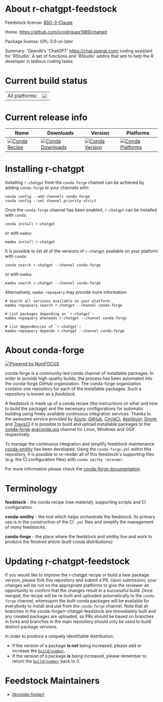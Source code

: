 About r-chatgpt-feedstock
=========================

Feedstock license: [BSD-3-Clause](https://github.com/conda-forge/r-chatgpt-feedstock/blob/main/LICENSE.txt)

Home: https://github.com/jcrodriguez1989/chatgpt

Package license: GPL-3.0-or-later

Summary: 'OpenAI's 'ChatGPT' <https://chat.openai.com/> coding assistant for 'RStudio'. A set of functions and 'RStudio' addins that aim to help the R developer in tedious coding tasks.

Current build status
====================


<table><tr><td>All platforms:</td>
    <td>
      <a href="https://dev.azure.com/conda-forge/feedstock-builds/_build/latest?definitionId=21567&branchName=main">
        <img src="https://dev.azure.com/conda-forge/feedstock-builds/_apis/build/status/r-chatgpt-feedstock?branchName=main">
      </a>
    </td>
  </tr>
</table>

Current release info
====================

| Name | Downloads | Version | Platforms |
| --- | --- | --- | --- |
| [![Conda Recipe](https://img.shields.io/badge/recipe-r--chatgpt-green.svg)](https://anaconda.org/conda-forge/r-chatgpt) | [![Conda Downloads](https://img.shields.io/conda/dn/conda-forge/r-chatgpt.svg)](https://anaconda.org/conda-forge/r-chatgpt) | [![Conda Version](https://img.shields.io/conda/vn/conda-forge/r-chatgpt.svg)](https://anaconda.org/conda-forge/r-chatgpt) | [![Conda Platforms](https://img.shields.io/conda/pn/conda-forge/r-chatgpt.svg)](https://anaconda.org/conda-forge/r-chatgpt) |

Installing r-chatgpt
====================

Installing `r-chatgpt` from the `conda-forge` channel can be achieved by adding `conda-forge` to your channels with:

```
conda config --add channels conda-forge
conda config --set channel_priority strict
```

Once the `conda-forge` channel has been enabled, `r-chatgpt` can be installed with `conda`:

```
conda install r-chatgpt
```

or with `mamba`:

```
mamba install r-chatgpt
```

It is possible to list all of the versions of `r-chatgpt` available on your platform with `conda`:

```
conda search r-chatgpt --channel conda-forge
```

or with `mamba`:

```
mamba search r-chatgpt --channel conda-forge
```

Alternatively, `mamba repoquery` may provide more information:

```
# Search all versions available on your platform:
mamba repoquery search r-chatgpt --channel conda-forge

# List packages depending on `r-chatgpt`:
mamba repoquery whoneeds r-chatgpt --channel conda-forge

# List dependencies of `r-chatgpt`:
mamba repoquery depends r-chatgpt --channel conda-forge
```


About conda-forge
=================

[![Powered by
NumFOCUS](https://img.shields.io/badge/powered%20by-NumFOCUS-orange.svg?style=flat&colorA=E1523D&colorB=007D8A)](https://numfocus.org)

conda-forge is a community-led conda channel of installable packages.
In order to provide high-quality builds, the process has been automated into the
conda-forge GitHub organization. The conda-forge organization contains one repository
for each of the installable packages. Such a repository is known as a *feedstock*.

A feedstock is made up of a conda recipe (the instructions on what and how to build
the package) and the necessary configurations for automatic building using freely
available continuous integration services. Thanks to the awesome service provided by
[Azure](https://azure.microsoft.com/en-us/services/devops/), [GitHub](https://github.com/),
[CircleCI](https://circleci.com/), [AppVeyor](https://www.appveyor.com/),
[Drone](https://cloud.drone.io/welcome), and [TravisCI](https://travis-ci.com/)
it is possible to build and upload installable packages to the
[conda-forge](https://anaconda.org/conda-forge) [anaconda.org](https://anaconda.org/)
channel for Linux, Windows and OSX respectively.

To manage the continuous integration and simplify feedstock maintenance
[conda-smithy](https://github.com/conda-forge/conda-smithy) has been developed.
Using the ``conda-forge.yml`` within this repository, it is possible to re-render all of
this feedstock's supporting files (e.g. the CI configuration files) with ``conda smithy rerender``.

For more information please check the [conda-forge documentation](https://conda-forge.org/docs/).

Terminology
===========

**feedstock** - the conda recipe (raw material), supporting scripts and CI configuration.

**conda-smithy** - the tool which helps orchestrate the feedstock.
                   Its primary use is in the construction of the CI ``.yml`` files
                   and simplify the management of *many* feedstocks.

**conda-forge** - the place where the feedstock and smithy live and work to
                  produce the finished article (built conda distributions)


Updating r-chatgpt-feedstock
============================

If you would like to improve the r-chatgpt recipe or build a new
package version, please fork this repository and submit a PR. Upon submission,
your changes will be run on the appropriate platforms to give the reviewer an
opportunity to confirm that the changes result in a successful build. Once
merged, the recipe will be re-built and uploaded automatically to the
`conda-forge` channel, whereupon the built conda packages will be available for
everybody to install and use from the `conda-forge` channel.
Note that all branches in the conda-forge/r-chatgpt-feedstock are
immediately built and any created packages are uploaded, so PRs should be based
on branches in forks and branches in the main repository should only be used to
build distinct package versions.

In order to produce a uniquely identifiable distribution:
 * If the version of a package **is not** being increased, please add or increase
   the [``build/number``](https://docs.conda.io/projects/conda-build/en/latest/resources/define-metadata.html#build-number-and-string).
 * If the version of a package **is** being increased, please remember to return
   the [``build/number``](https://docs.conda.io/projects/conda-build/en/latest/resources/define-metadata.html#build-number-and-string)
   back to 0.

Feedstock Maintainers
=====================

* [@conda-forge/r](https://github.com/orgs/conda-forge/teams/r/)

